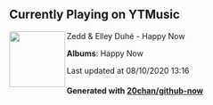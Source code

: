 ## Currently Playing on YTMusic

[<img align="left" width="100" src="https://lh3.googleusercontent.com/x6qGMNPk-HLE-lLVbfLw_mP1Or6UtDE2KRTjbMAtbYepqly5PTJqVGy3KhgIVT9_9afcKj_E7Pq-lDFv">](https://music.youtube.com/channel/UCGVGIqHPzwLhZg8KQNVaRbA)

Zedd & Elley Duhé - Happy Now

**Albums**: Happy Now

Last updated at 08/10/2020 13:16

#### Generated with [20chan/github-now](https://github.com/20chan/github-now)


<!--
**20chan/20chan** is a ✨ _special_ ✨ repository because its `README.md` (this file) appears on your GitHub profile.

Here are some ideas to get you started:

- 🔭 I’m currently working on ...
- 🌱 I’m currently learning ...
- 👯 I’m looking to collaborate on ...
- 🤔 I’m looking for help with ...
- 💬 Ask me about ...
- 📫 How to reach me: ...
- 😄 Pronouns: ...
- ⚡ Fun fact: ...
-->
